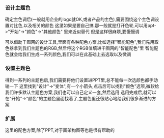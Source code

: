 ### 设计主题色
确定主色调后(一般就用企业的logo就OK,或者产品的主色),需要围绕这个主色调设置对比色,以及相关的颜色
这里如果是要自己搞,那一般就是打开色轮,可以用ppt->"开始"->"颜色"->"其他颜色" 里来近似替代
但是这样很麻烦,要慢慢调

可以借助千图网的设计工具,里面有各种配色方案,比如选择"智能配色",我们先用取色器拿到我们主题色的RGB,然后将这个RGB值填进千图网的"智能配色"里
智能配色就会给我们生成一系列颜色,我们可以在此基础上去选取以及微调

### 设置主题色
得到一系列的主题色后,我们需要将他们设置进PPT里,总不能每一次选颜色都手动输一下
这里找到"设计"->"变体",有一个小箭头,点击后可以找到"颜色"选项,微软给我们许多默认主题色方案,我们也可以自己定义一套,然后选用
选用完成后,就可以在"开始"->"颜色"的主题色里面找着了,主题色里还很贴心地给我们很多渐进的方案

### 扩展
这里的配色方案,除了PPT,对于画架构图等也是很有帮助的